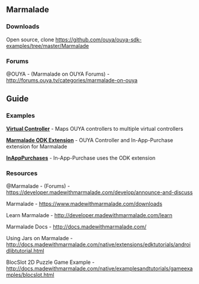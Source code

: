 ## Marmalade

### Downloads
Open source, clone https://github.com/ouya/ouya-sdk-examples/tree/master/Marmalade

### Forums

@OUYA - (Marmalade on OUYA Forums) - http://forums.ouya.tv/categories/marmalade-on-ouya<br/>

## Guide

### Examples

<a target=_blank href="https://github.com/ouya/ouya-sdk-examples/tree/master/Marmalade/VirtualController"><b>Virtual Controller</b></a> - Maps OUYA controllers to multiple virtual controllers

<a target=_blank href="https://github.com/ouya/ouya-sdk-examples/tree/master/Marmalade/MarmaladeODK"><b>Marmalade ODK Extension</b></a> - OUYA Controller and In-App-Purchase extension for Marmalade

<a target=_blank href="https://github.com/ouya/ouya-sdk-examples/tree/master/Marmalade/InAppPurchases"><b>InAppPurchases</b></a> - In-App-Purchase uses the ODK extension

### Resources

@Marmalade - (Forums) - https://developer.madewithmarmalade.com/develop/announce-and-discuss

Marmalade - https://www.madewithmarmalade.com/downloads

Learn Marmalade - http://developer.madewithmarmalade.com/learn

Marmalade Docs - http://docs.madewithmarmalade.com/

Using Jars on Marmalade - http://docs.madewithmarmalade.com/native/extensions/edktutorials/androidlibtutorial.html

BlocSlot 2D Puzzle Game Example - http://docs.madewithmarmalade.com/native/examplesandtutorials/gameexamples/blocslot.html

